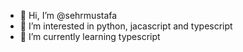 - 👋 Hi, I’m @sehrmustafa
- 👀 I’m interested in python, jacascript and typescript
- 🌱 I’m currently learning typescript


<!---
sehrmustafa/sehrmustafa is a ✨ special ✨ repository because its `README.md` (this file) appears on your GitHub profile.
You can click the Preview link to take a look at your changes.
--->
